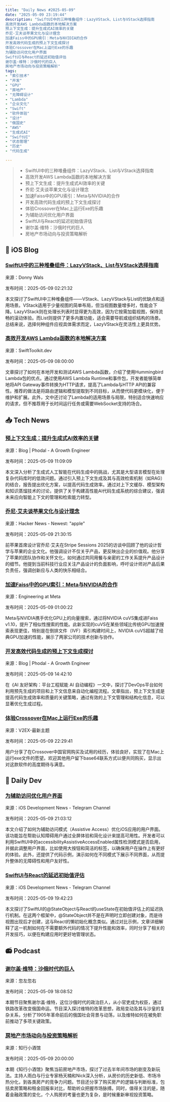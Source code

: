 ```yaml
---
title: "Daily News #2025-05-09"
date: "2025-05-09 23:19:44"
description: "SwiftUI中的三种堆叠组件：LazyVStack、List与VStack选择指南
高效开发AWS Lambda函数的本地解决方案
预上下文生成：提升生成式AI效率的关键
乔尼·艾夫谈苹果文化与设计理念
加速Faiss中的GPU索引：Meta与NVIDIA的合作
开发高效代码生成的预上下文生成探讨
体验Crossover在Mac上运行Exe的乐趣
为辅助访问优化用户界面
SwiftUI与React的延迟初始值评估
谢尔盖·维特：沙俄时代的巨人
房地产市场动向与投资策略解析"
tags: 
- "索引技术"
- "开发"
- "GPU"
- "房地产"
- "无障碍设计"
- "Lambda"
- "企业文化"
- "Swift"
- "软件体验"
- "设计"
- "俄国史"
- "AWS"
- "生成式AI"
- "SwiftUI"
- "状态管理"
- "历史"
- "代码生成"

---
```


> - SwiftUI中的三种堆叠组件：LazyVStack、List与VStack选择指南
> - 高效开发AWS Lambda函数的本地解决方案
> - 预上下文生成：提升生成式AI效率的关键
> - 乔尼·艾夫谈苹果文化与设计理念
> - 加速Faiss中的GPU索引：Meta与NVIDIA的合作
> - 开发高效代码生成的预上下文生成探讨
> - 体验Crossover在Mac上运行Exe的乐趣
> - 为辅助访问优化用户界面
> - SwiftUI与React的延迟初始值评估
> - 谢尔盖·维特：沙俄时代的巨人
> - 房地产市场动向与投资策略解析

## 🍎 iOS Blog

### [SwiftUI中的三种堆叠组件：LazyVStack、List与VStack选择指南](https://www.donnywals.com/choosing-between-lazyvstack-list-and-vstack-in-swiftui/)

来源：Donny Wals

发布时间：2025-05-09 02:21:32

本文探讨了SwiftUI中三种堆叠组件——VStack、LazyVStack与List的优缺点和适用场景。VStack适用于少量视图的简单布局，但当视图数量增多时，性能会下降。LazyVStack则在处理长列表时显得更为高效，因为它按需加载视图，保持流畅的滚动体验。而List则提供了更多内置功能，适合需要导航或组织结构的场景。总结来说，选择何种组件应视具体需求而定，LazyVStack在灵活性上更具优势。

### [高效开发AWS Lambda函数的本地解决方案](https://swifttoolkit.dev/posts/local-lambda)

来源：SwiftToolkit.dev

发布时间：2025-05-09 08:00:00

文章探讨了如何在本地开发和测试AWS Lambda函数，介绍了使用Hummingbird Lambda包的优点。通过使用AWS Lambda Runtime和事件包，开发者能够简单地将API Gateway事件转换为HTTP请求，提高了Lambda与HTTP API的兼容性。推荐的做法是将路由逻辑和模型提取到不同目标，从而使代码更模块化，便于维护和扩展。此外，文中还讨论了Lambda的适用场景与局限，特别适合快速响应的请求，但不推荐用于长时间运行任务或需要WebSocket支持的场合。

## 📥 Tech News

### [预上下文生成：提升生成式AI效率的关键](http://www.phodal.com/blog/pre-generate-context/)

来源：Blog | Phodal - A Growth Engineer

发布时间：2025-05-09 11:09:09

本文深入分析了生成式人工智能在代码生成中的挑战，尤其是大型语言模型在处理复杂代码库时的低效问题。通过引入预上下文生成及其与高效检索机制（如RAG）的结合，报告提出优化方案，以提高代码生成效率。通过对上下文缓存、模型架构和知识蒸馏技术的讨论，提供了关于构建高性能AI代码生成系统的综合建议，强调未来应向智能上下文的管理和检索能力转型。

### [乔尼·艾夫谈苹果文化与设计理念](https://www.macrumors.com/2025/05/09/jony-ive-reflects-on-culture-products-and-warning/)

来源：Hacker News - Newest: "apple"

发布时间：2025-05-09 21:30:15

前苹果首席设计官乔尼·艾夫在Stripe Sessions 2025的访谈中回顾了他的设计哲学与苹果的企业文化。他强调设计不仅关乎产品，更反映出企业的价值观。他分享了苹果的团队协作和关怀文化，如何通过共同用餐与亲密的工作关系提升产品设计的细节。他提到当前科技行业应关注产品设计的负面影响，呼吁设计师对产品后果负责任，强调创新应与人类的快乐相结合。

### [加速Faiss中的GPU索引：Meta与NVIDIA的合作](https://engineering.fb.com/2025/05/08/data-infrastructure/accelerating-gpu-indexes-in-faiss-with-nvidia-cuvs/)

来源：Engineering at Meta

发布时间：2025-05-09 01:00:22

Meta与NVIDIA携手优化GPU上的向量搜索，通过将NVIDIA cuVS集成进Faiss v1.10，提升了相似性搜索的性能。此新实现的cuVS在某些领域比传统GPU加速搜索表现更佳，特别是在倒排文件（IVF）索引构建时间上，NVIDIA cuVS超越了经典GPU加速的性能，展示了两家公司的技术创新与协作。

### [开发高效代码生成的预上下文生成探讨](http://www.phodal.com/blog/pregen-context-refactoring-rag/)

来源：Blog | Phodal - A Growth Engineer

发布时间：2025-05-09 14:42:10

在《AI 友好架构：平台工程赋能 AI 自动编程》一文中，探讨了DevOps平台如何利用预先生成的项目和上下文信息来自动化编程流程。文章指出，预上下文生成是提高代码生成效率和质量的关键策略，通过有效的上下文管理和结构化信息，可以显著优化生成过程。

### [体验Crossover在Mac上运行Exe的乐趣](https://www.v2ex.com/t/1130785)

来源：V2EX-最新主题

发布时间：2025-05-09 22:29:41

用户分享了在Crossover中国官网购买及试用的经历，体验良好，实现了在Mac上运行exe文件的愿望。欢迎其他用户留下base64联系方式以便共同购买，显示出对这款软件的高度期待与满意。

## 💾 Daily Dev

### [为辅助访问优化用户界面](https://www.createwithswift.com/adapting-your-user-interface-for-assistive-access/)

来源：iOS Development News - Telegram Channel

发布时间：2025-05-09 21:03:12

本文介绍了如何为辅助访问模式（Assistive Access）优化iOS应用的用户界面。该功能旨在帮助认知障碍用户通过全屏体验和简化设计来提高可用性。开发者可以利用SwiftUI中的accessibilityAssistiveAccessEnabled属性检测模式是否启用，并据此调整用户界面，比如使用大按钮和简洁的标签，以确保用户在操作上有更好的体验。此外，还提供了代码示例，演示如何在不同模式下展示不同界面，从而提升整体的无障碍性和用户友好性。

### [SwiftUI与React的延迟初始值评估](https://onmyway133.com/posts/how-swiftui-stateobject-and-react-usestate-defer-initial-value-evaluation/)

来源：iOS Development News - Telegram Channel

发布时间：2025-05-09 19:42:23

本文探讨了SwiftUI的@StateObject与React的useState在初始值评估上的延迟执行机制。在这两个框架中，@StateObject并不是在声明时立即创建对象，而是待视图出现后才创建，这与React的懒初始化概念类似。通过对比示例，文章详细解释了这一机制如何在不需要额外代码的情况下提升性能和效率，同时分享了相关的开发技巧，以便在构建应用时更好地管理状态。

## 📻 Podcast

### [谢尔盖·维特：沙俄时代的巨人](https://www.xiaoyuzhoufm.com/episode/681dd2ec24f8559346c09b66)

来源：忽左忽右

发布时间：2025-05-09 18:08:52

本期节目聚焦谢尔盖·维特，这位沙俄时代的政治巨人，从小官吏成为权臣，通过铁路改革改变俄国命运。节目深入探讨维特的改革思想，政局变动及其与沙皇的复杂关系，分析了1905年革命前后的俄国社会背景与动荡，以及维特如何在被免职前推动了多项关键政策。

### [房地产市场动向与投资策略解析](https://www.xiaoyuzhoufm.com/episode/681d6a9db7c8a9962c2d77d0)

来源：知行小酒馆

发布时间：2025-05-09 20:00:00

本期《知行小酒馆》聚焦当前房地产市场，探讨了过去半年间市场的剧变及新玩法。主持人雨白与行业专家杨天楠和Nick深入分析，从房价的历史新低、市场冷热分化，到各类房产的竞争力问题。节目还分享了购买房产的逻辑与判断标准，包括卖房策略和租金回报率对比，帮助听众把握市场脉搏。同时，值得关注的是，随着金融政策的变化，个人购房的考量也更为复杂，是时候重新审视投资策略。

